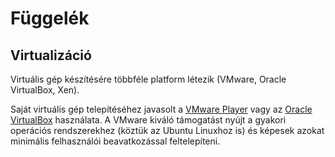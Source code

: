 # Függelék

## Virtualizáció

Virtuális gép készítésére többféle platform létezik (VMware, Oracle VirtualBox, Xen).

Saját virtuális gép telepítéséhez javasolt a [VMware Player](https://my.vmware.com/web/vmware/downloads) vagy az [Oracle VirtualBox](https://www.virtualbox.org/) használata. A VMware kiváló támogatást nyújt a gyakori operációs rendszerekhez (köztük az Ubuntu Linuxhoz is) és képesek azokat minimális felhasználói beavatkozással feltelepíteni.
